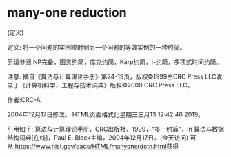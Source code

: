 # many-one reduction


(定义)



定义:
将一个问题的实例映射到另一个问题的等效实例的一种约简。



另请参阅
NP完备，图灵约简，库克约简，Karp约简，l-约简，多项式时间约简。



注意:
摘自《算法与计算理论手册》第24-19页，版权©1999由CRC Press LLC收录于《计算机科学、工程与技术词典》版权©2000 CRC Press LLC。


作者:CRC-A







2004年12月17日修改。
HTML页面格式化星期三三月13 12:42:46 2019。



引用如下:
算法与计算理论手册，CRC出版社，1999，“多一约简”，in
算法与数据结构词典[在线]，Paul E. Black主编，2004年12月17日。(今天访问)
可从:https://www.nist.gov/dads/HTML/manyonerdctn.html获得